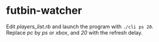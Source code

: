 # futbin-watcher

Edit *players_list.rb* and launch the program with `./cli ps 20`.  
Replace *pc* by *ps* or *xbox*, and *20* with the refresh delay.
